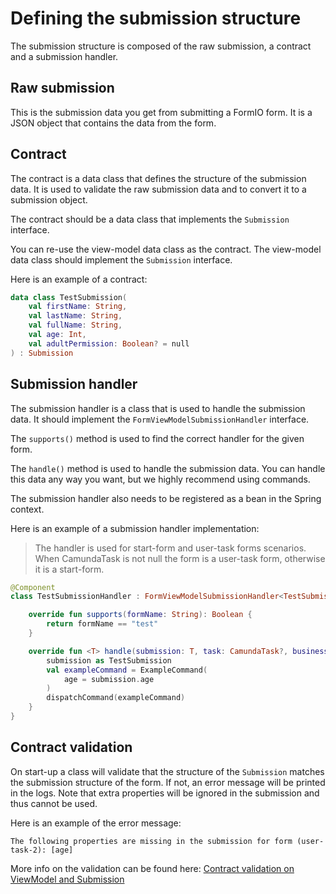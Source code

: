# Defining the submission structure

The submission structure is composed of the raw submission, a contract and a submission handler.

## Raw submission
This is the submission data you get from submitting a FormIO form. It is a JSON object that contains the data from the form.

## Contract
The contract is a data class that defines the structure of the submission data. It is used to validate the raw submission data and to convert it to a submission object.

The contract should be a data class that implements the `Submission` interface.

You can re-use the view-model data class as the contract. The view-model data class should implement the `Submission` interface.

Here is an example of a contract:

```kotlin
data class TestSubmission(
    val firstName: String,
    val lastName: String,
    val fullName: String,
    val age: Int,
    val adultPermission: Boolean? = null
) : Submission
```

## Submission handler
The submission handler is a class that is used to handle the submission data. It should implement the `FormViewModelSubmissionHandler` interface.

The `supports()` method is used to find the correct handler for the given form.

The `handle()` method is used to handle the submission data. You can handle this data any way you want, but we highly recommend using commands.

The submission handler also needs to be registered as a bean in the Spring context.

Here is an example of a submission handler implementation:

> The handler is used for start-form and user-task forms scenarios. When CamundaTask is not null the form is a user-task form, otherwise it is a start-form.
```kotlin
@Component
class TestSubmissionHandler : FormViewModelSubmissionHandler<TestSubmission> {

    override fun supports(formName: String): Boolean {
        return formName == "test"
    }

    override fun <T> handle(submission: T, task: CamundaTask?, businessKey: String) {
        submission as TestSubmission
        val exampleCommand = ExampleCommand(
            age = submission.age
        )
        dispatchCommand(exampleCommand)
    }
}
```

## Contract validation
On start-up a class will validate that the structure of the `Submission` matches the submission structure of the form. If not, an error message will be printed in the logs. Note that extra properties will be ignored in the submission and thus cannot be used.

Here is an example of the error message:
```
The following properties are missing in the submission for form (user-task-2): [age]
```

More info on the validation can be found here: [Contract validation on ViewModel and Submission](contract-validation.md)

